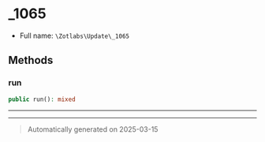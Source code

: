 
# _1065





* Full name: `\Zotlabs\Update\_1065`




## Methods


### run



```php
public run(): mixed
```












***


***
> Automatically generated on 2025-03-15
